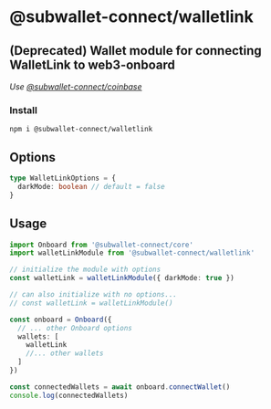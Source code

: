 # @subwallet-connect/walletlink

## (Deprecated) Wallet module for connecting WalletLink to web3-onboard
_Use [@subwallet-connect/coinbase](../coinbase/README.md)_

### Install

`npm i @subwallet-connect/walletlink`

## Options

```typescript
type WalletLinkOptions = {
  darkMode: boolean // default = false
}
```

## Usage

```typescript
import Onboard from '@subwallet-connect/core'
import walletLinkModule from '@subwallet-connect/walletlink'

// initialize the module with options
const walletLink = walletLinkModule({ darkMode: true })

// can also initialize with no options...
// const walletLink = walletLinkModule()

const onboard = Onboard({
  // ... other Onboard options
  wallets: [
    walletLink
    //... other wallets
  ]
})

const connectedWallets = await onboard.connectWallet()
console.log(connectedWallets)
```
